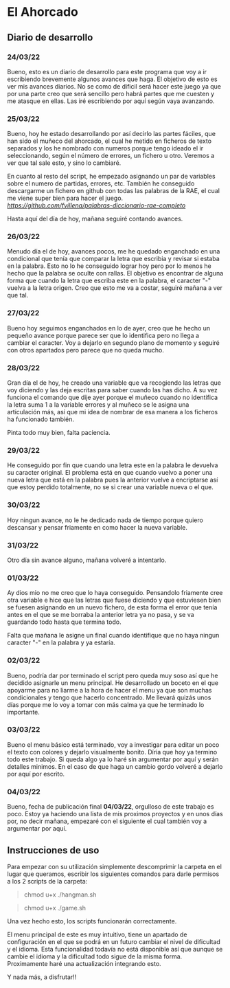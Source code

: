 # El Ahorcado 

## Diario de desarrollo

### 24/03/22
Bueno, esto es un diario de desarrollo para este programa que voy a ir escribiendo brevemente algunos avances que haga. El objetivo de esto es ver mis avances diarios. No se como de dificil será hacer este juego ya que por una parte creo que será sencillo pero habrá partes que me cuesten y me atasque en ellas. Las iré escribiendo por aquí según vaya avanzando.

### 25/03/22
Bueno, hoy he estado desarrollando por así decirlo las partes fáciles, que han sido el muñeco del ahorcado, el cual he metido en ficheros de texto separados y los he nombrado con numeros porque tengo ideado el ir seleccionando, según el número de errores, un fichero u otro. Veremos a ver que tal sale esto, y sino lo cambiaré.

En cuanto al resto del script, he empezado asignando un par de variables sobre el numero de partidas, errores, etc. También he conseguido descargarme un fichero en github con todas las palabras de la RAE, el cual me viene super bien para hacer el juego. 
*https://github.com/fvillena/palabras-diccionario-rae-completo*

Hasta aquí del día de hoy, mañana seguiré contando avances.

### 26/03/22
Menudo día el de hoy, avances pocos, me he quedado enganchado en una condicional que tenía que comparar la letra que escribia y revisar si estaba en la palabra. Esto no lo he conseguido lograr hoy pero por lo menos he hecho que la palabra se oculte con rallas. El objetivo es encontrar de alguna forma que cuando la letra que escriba este en la palabra, el caracter "-" vuelva a la letra origen. Creo que esto me va a costar, seguiré mañana a ver que tal.

### 27/03/22
Bueno hoy seguimos enganchados en lo de ayer, creo que he hecho un pequeño avance porque parece ser que lo identifica pero no llega a cambiar el caracter. 
Voy a dejarlo en segundo plano de momento y seguiré con otros apartados pero parece que no queda mucho.

### 28/03/22
Gran día el de hoy, he creado una variable que va recogiendo las letras que voy diciendo y las deja escritas para saber cuando las has dicho. A su vez funciona el comando que dije ayer porque el muñeco cuando no identifica la letra suma 1 a la variable errores y al muñeco se le asigna una articulación más, así que mi idea de nombrar de esa manera a los ficheros ha funcionado también.

Pinta todo muy bien, falta paciencia.

### 29/03/22
He conseguido por fin que cuando una letra este en la palabra le devuelva su caracter original. El problema está en que cuando vuelvo a poner una nueva letra que está en la palabra pues la anterior vuelve a encriptarse así que estoy perdido totalmente, no se si crear una variable nueva o el que.

### 30/03/22
Hoy ningun avance, no le he dedicado nada de tiempo porque quiero descansar y pensar friamente en como hacer la nueva variable.

### 31/03/22
Otro día sin avance alguno, mañana volveré a intentarlo.

### 01/03/22
Ay dios mio no me creo que lo haya conseguido. Pensandolo friamente cree otra variable e hice que las letras que fuese diciendo y que estuviesen bien se fuesen asignando en un nuevo fichero, de esta forma el error que tenía antes en el que se me borraba la anterior letra ya no pasa, y se va guardando todo hasta que termina todo. 

Falta que mañana le asigne un final cuando identifique que no haya ningun caracter "-" en la palabra y ya estaría.

### 02/03/22
Bueno, podría dar por terminado el script pero queda muy soso así que he decidido asignarle un menu principal. He desarrollado un boceto en el que apoyarme para no liarme a la hora de hacer el menu ya que son muchas condicionales y tengo que hacerlo concentrado. Me llevará quizás unos días porque me lo voy a tomar con más calma ya que he terminado lo importante.

### 03/03/22
Bueno el menu básico está terminado, voy a investigar para editar un poco el texto con colores y dejarlo visualmente bonito. Díria que hoy ya termino todo este trabajo. Si queda algo ya lo haré sin argumentar por aquí y serán detalles minimos. En el caso de que haga un cambio gordo volveré a dejarlo por aquí por escrito.

### 04/03/22
Bueno, fecha de publicación final **04/03/22**, orgulloso de este trabajo es poco. 
Estoy ya haciendo una lista de mis proximos proyectos y en unos días por, no decir mañana, empezaré con el siguiente el cual también voy a argumentar por aquí.

## Instrucciones de uso

Para empezar con su utilización simplemente descomprimir la carpeta en el lugar que queramos, escribir los siguientes comandos para darle permisos a los 2 scripts de la carpeta:
> chmod u+x ./hangman.sh

> chmod u+x ./game.sh

Una vez hecho esto, los scripts funcionarán correctamente.

El menu principal de este es muy intuitivo, tiene un apartado de configuración en el que se podrá en un futuro cambiar el nivel de dificultad y el idioma. Esta funcionalidad todavía no está disponible así que aunque se cambie el idioma y la dificultad todo sigue de la misma forma. Proximamente haré una actualización integrando esto.

Y nada más, a disfrutar!!
